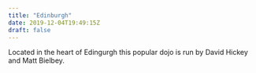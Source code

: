 ```yaml
---
title: "Edinburgh"
date: 2019-12-04T19:49:15Z
draft: false
---
```

Located in the heart of Edingurgh this popular dojo is run by David Hickey and Matt Bielbey.
